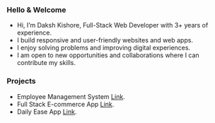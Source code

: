 ### Hello & Welcome
- Hi, I’m Daksh Kishore, Full-Stack Web Developer with 3+ years of experience.
- I build responsive and user-friendly websites and web apps.
- I enjoy solving problems and improving digital experiences.
- I am open to new opportunities and collaborations where I can contribute my skills.

### Projects
- Employee Management System [Link](https://github.com).
- Full Stack E-commerce App [Link](https://github.com).
- Daily Ease App [Link](https://github.com).

